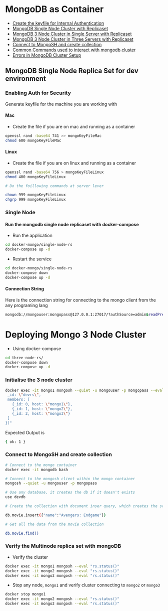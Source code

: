 # MongoDB as Container 

- [Create the keyfile for Internal Authentication](https://jinnabalu.com/Create-keyfile-for-MongoDB)
- [MongoDB Single Node Cluster with Replicaset](https://jinnabalu.com/Mongo-Single-Node-Cluster)
- [MongoDB 3 Node Cluster in Single Server with Replicaset]()
- [MongoDB 3 Node Cluster in Three Servers with Replicaset]()
- [Connect to MongoSH and create collection]()
- [Common Commands used to interact with mongodb cluster]()
- [Errors in MongoDB Cluster Setup]()

## MongoDB Single Node Replica Set for dev environment

### Enabling Auth for Security
Generate keyfile for the machine you are working with

#### Mac
- Create the file if you are on mac and running as a container
```bash
openssl rand -base64 741 >> mongoKeyFileMac
chmod 600 mongoKeyFileMac
```

#### Linux
- Create the file if you are on linux and running as a container
```bash
openssl rand -base64 756 > mongoKeyFileLinux
chmod 400 mongoKeyFileLinux

# Do the foillowing commands at server lever

chown 999 mongoKeyFileLinux
chgrp 999 mongoKeyFileLinux
```

### Single Node 

#### Run the mongodb single node replicaset with docker-compose

- Run the application 

```bash
cd docker-mongo/single-node-rs
docker-compose up -d
```
- Restart the service 

```bash
cd docker-mongo/single-node-rs
docker-compose down
docker-compose up -d
```

#### Connection String

Here is the connection string for connecting to the mongo client from the any programing lang

```bash
mongodb://mongouser:mongopass@127.0.0.1:27017/?authSource=admin&readPreference=primary&ssl=false&replicaSet=devrs
```

# Deploying Mongo 3 Node Cluster 

- Using docker-compose

```bash
cd three-node-rs/
docker-compose down
docker-compose up -d
```

### Initialise the 3 node cluster 

```bash
docker exec -it mongo1 mongosh --quiet -u mongouser -p mongopass --eval "rs.initiate({
 _id: \"devrs\",
 members: [
   {_id: 0, host: \"mongo1\"},
   {_id: 1, host: \"mongo2\"},
   {_id: 2, host: \"mongo3\"}
 ]
})"
```

Expected Output is 

```bash
{ ok: 1 }
```
### Connect to MongoSH and create collection

```bash
# Connect to the mongo container
docker exec -it mongodb bash

# Connect to the mongosh client within the mongo container
mongosh --quiet -u mongouser -p mongopass

# Use any database, it creates the db if it doesn't exists
use devdb

# Create the collection with document inser query, which creates the schema and inserts document into the collection

db.movie.insert({"name":"Avengers: Endgame"})

# Get all the data from the movie collection 

db.movie.find()
```


### Verify the Multinode replica set with mongoDB 

- Verify the cluster
```bash
docker exec -it mongo1 mongosh --eval "rs.status()"
docker exec -it mongo2 mongosh --eval "rs.status()"
docker exec -it mongo3 mongosh --eval "rs.status()"
```
- Stop any node, `mongo1` and verify cluster connecting to `mongo2` or `mongo3`

```bash
docker stop mongo1
docker exec -it mongo2 mongosh --eval "rs.status()"
docker exec -it mongo3 mongosh --eval "rs.status()"
```
